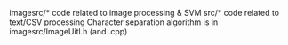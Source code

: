 imagesrc/* code related to image processing & SVM
src/* code related to text/CSV processing
Character separation algorithm is in imagesrc/ImageUitl.h (and .cpp)
